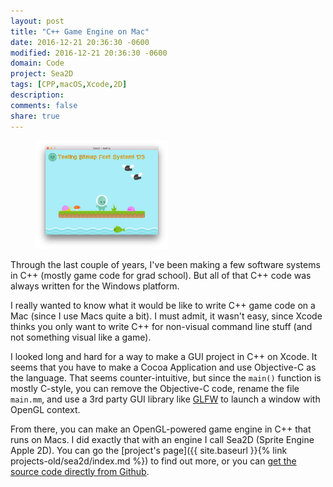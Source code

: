 ```yaml
---
layout: post
title: "C++ Game Engine on Mac"
date: 2016-12-21 20:36:30 -0600
modified: 2016-12-21 20:36:30 -0600
domain: Code
project: Sea2D
tags: [CPP,macOS,Xcode,2D]
description:
comments: false
share: true
---
```


<figure>
    <a href="/_images/project-images/sea2d/sea2d_demo.png" target="_blank">
	   <img src="/_images/project-images/sea2d/sea2d_demo.png" alt="" width="50%" height="50%">
    </a>
</figure>

Through the last couple of years, I've been making a few software systems in C++ (mostly game code for grad school). But all of that C++ code was always written for the Windows platform.

I really wanted to know what it would be like to write C++ game code on a Mac (since I use Macs quite a bit). I must admit, it wasn't easy, since Xcode thinks you only want to write C++ for non-visual command line stuff (and not something visual like a game).

I looked long and hard for a way to make a GUI project in C++ on Xcode. It seems that you have to make a Cocoa Application and use Objective-C as the language. That seems counter-intuitive, but since the `main()` function is mostly C-style, you can remove the Objective-C code, rename the file `main.mm`, and use a 3rd party GUI library like [GLFW](http://www.glfw.org/) to launch a window with OpenGL context.

From there, you can make an OpenGL-powered game engine in C++ that runs on Macs. I did exactly that with an engine I call Sea2D (Sprite Engine Apple 2D). You can go the [project's page]({{ site.baseurl }}{% link projects-old/sea2d/index.md %}) to find out more, or you can [get the source code directly from Github](https://github.com/JISyed/Sea2D).
